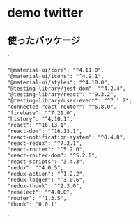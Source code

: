 # demo twitter

## 使ったパッケージ

`

    "@material-ui/core": "^4.11.0",
    "@material-ui/icons": "^4.9.1",
    "@material-ui/styles": "^4.10.0",
    "@testing-library/jest-dom": "^4.2.4",
    "@testing-library/react": "^9.3.2",
    "@testing-library/user-event": "^7.1.2",
    "connected-react-router": "^6.8.0",
    "firebase": "^7.21.0",
    "history": "^4.10.1",
    "react": "^16.13.1",
    "react-dom": "^16.13.1",
    "react-notification-system": "^0.4.0",
    "react-redux": "^7.2.1",
    "react-router": "^5.2.0",
    "react-router-dom": "^5.2.0",
    "react-scripts": "3.4.3",
    "redux": "^4.0.5",
    "redux-action": "^1.2.2",
    "redux-logger": "^3.0.6",
    "redux-thunk": "^2.3.0",
    "reselect": "^4.0.0",
    "router": "^1.3.5",
    "thunk": "0.0.1"
    
`

